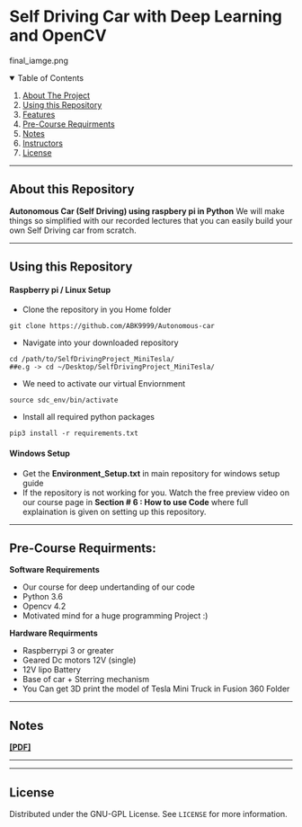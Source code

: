 # Self Driving Car with Deep Learning and OpenCV
final_iamge.png


<details open="open">
  <summary>Table of Contents</summary>
  <ol>
    <li><a href="#About-this-Repository">About The Project</a></li>
    <li><a href="#Using-this-Repository">Using this Repository</a></li>
    <li><a href="#Features">Features</a></li>
    <li><a href="#Pre-Course-Requirments">Pre-Course Requirments</a></li>
    <li><a href="#Notes">Notes</a></li>
    <li><a href="#Instructors">Instructors</a></li>
    <li><a href="#license">License</a></li>
  </ol>
</details>

----

## About this Repository

**Autonomous Car (Self Driving) using raspbery pi in Python**
We will make things so simplified with our recorded lectures that you can easily build your own Self Driving car from scratch.

----


## Using this Repository
#### **Raspberry pi / Linux Setup**
 * Clone the repository in you Home folder 
```
git clone https://github.com/ABK9999/Autonomous-car
```
 * Navigate into your downloaded repository 
 ```
cd /path/to/SelfDrivingProject_MiniTesla/
##e.g -> cd ~/Desktop/SelfDrivingProject_MiniTesla/
 ```
 * We need to activate our virtual Enviornment
 ```
source sdc_env/bin/activate
 ```
 * Install all required python packages
 ```
pip3 install -r requirements.txt
 ```

#### **Windows Setup**
* Get the **Environment_Setup.txt** in main repository for windows setup guide
* If the repository is not working for you. Watch the free preview video on our course page  in **Section # 6 : How to use Code** where full explaination is given on setting up this repository.

----





## Pre-Course Requirments:

**Software Requirements**
* Our course for deep undertanding of our code
* Python 3.6 
* Opencv 4.2
* Motivated mind for a huge programming Project :) 

**Hardware Requirments**
* Raspberrypi 3 or greater
* Geared Dc motors 12V (single)
* 12V lipo Battery
* Base of car + Sterring mechanism
* You Can get 3D print the model of Tesla Mini Truck in Fusion 360 Folder

----



## Notes
**[[PDF]](https://www.mediafire.com/file/tzq4ako0as7umue/SDC_Notes_Pdf.zip/file)**

----

 

----
## License

Distributed under the GNU-GPL License. See `LICENSE` for more information.
